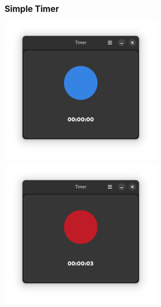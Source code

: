 # Simple Timer 

![Alt text](https://raw.githubusercontent.com/yucefsourani/python-gtk4-examples/main/small_programs/timer/Screenshot.png "Screenshot")

![Alt text](https://raw.githubusercontent.com/yucefsourani/python-gtk4-examples/main/small_programs/timer/Screenshot1.png "Screenshot")


